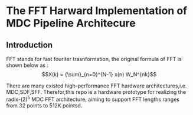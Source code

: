 # The FFT Harward Implementation of MDC Pipeline Architecure

## Introduction

FFT stands for fast fouriter trasnformation, the original formula of FFT is shown below as :
$$X(k) = {\sum}_{n=0}^{N-1} x(n) W_N^{nk}$$

There are many existed high-performance FFT hardware architectures,i.e. MDC,SDF,SFF. Therefor,this repo is a hardware prototype for realizing the radix-$(2)^5$ MDC FFT architecture, aiming to support FFT lengths ranges from 32 points to 512K pointsd.
